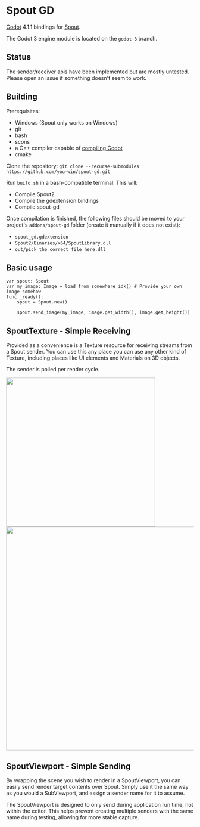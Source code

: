 # Spout GD

[Godot](https://github.com/godotengine/godot) 4.1.1 bindings for [Spout](https://github.com/leadedge/Spout2).

The Godot 3 engine module is located on the `godot-3` branch.

## Status

The sender/receiver apis have been implemented but are mostly untested. Please open an issue
if something doesn't seem to work.

## Building

Prerequisites:

* Windows (Spout only works on Windows)
* git
* bash
* scons
* a C++ compiler capable of [compiling Godot](https://docs.godotengine.org/en/stable/contributing/development/compiling/compiling_for_windows.html)
* cmake

Clone the repository: `git clone --recurse-submodules https://github.com/you-win/spout-gd.git`

Run `build.sh` in a bash-compatible terminal. This will:

* Compile Spout2
* Compile the gdextension bindings
* Compile spout-gd

Once compilation is finished, the following files should be moved to your project's `addons/spout-gd` folder (create it manually if it does not exist):

* `spout_gd.gdextension`
* `Spout2/Binaries/x64/SpoutLibrary.dll`
* `out/pick_the_correct_file_here.dll`

## Basic usage

```gdscript
var spout: Spout
var my_image: Image = load_from_somewhere_idk() # Provide your own image somehow
func _ready():
    spout = Spout.new()
    
    spout.send_image(my_image, image.get_width(), image.get_height())
```

## SpoutTexture - Simple Receiving 

Provided as a convenience is a Texture resource for receiving streams from a Spout sender.  You can use this any place you can use any other kind of Texture, including places like UI elements and Materials on 3D objects.

The sender is polled per render cycle.  

<img src="https://github.com/erodozer/spout-gd/assets/316728/989389ab-23ed-4ae0-8ccc-ca9ba51f6346" width=400>

<img src="https://github.com/erodozer/spout-gd/assets/316728/dab4ed75-e046-4197-be50-5d634216b7c2" width=600>

## SpoutViewport - Simple Sending

By wrapping the scene you wish to render in a SpoutViewport, you can easily send render target contents over Spout.  Simply use it the same way as you would a SubViewport, and assign a sender name for it to assume.

The SpoutViewport is designed to only send during application run time, not within the editor.  This helps prevent creating multiple senders with the same name during testing, allowing for more stable capture.
